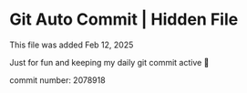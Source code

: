# Git Auto Commit | Hidden File

This file was added Feb 12, 2025

Just for fun and keeping my daily git commit active 🤪

commit number: 2078918
